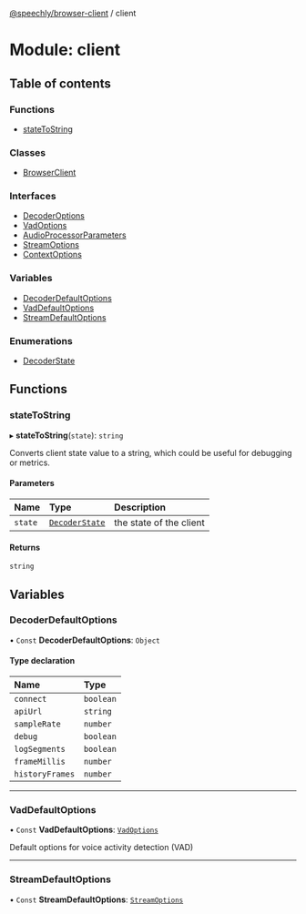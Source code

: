 [@speechly/browser-client](../README.md) / client

# Module: client

## Table of contents

### Functions

- [stateToString](client.md#statetostring)

### Classes

- [BrowserClient](../classes/client.BrowserClient.md)

### Interfaces

- [DecoderOptions](../interfaces/client.DecoderOptions.md)
- [VadOptions](../interfaces/client.VadOptions.md)
- [AudioProcessorParameters](../interfaces/client.AudioProcessorParameters.md)
- [StreamOptions](../interfaces/client.StreamOptions.md)
- [ContextOptions](../interfaces/client.ContextOptions.md)

### Variables

- [DecoderDefaultOptions](client.md#decoderdefaultoptions)
- [VadDefaultOptions](client.md#vaddefaultoptions)
- [StreamDefaultOptions](client.md#streamdefaultoptions)

### Enumerations

- [DecoderState](../enums/client.DecoderState.md)

## Functions

### stateToString

▸ **stateToString**(`state`): `string`

Converts client state value to a string, which could be useful for debugging or metrics.

#### Parameters

| Name | Type | Description |
| :------ | :------ | :------ |
| `state` | [`DecoderState`](../enums/client.DecoderState.md) | the state of the client |

#### Returns

`string`

## Variables

### DecoderDefaultOptions

• `Const` **DecoderDefaultOptions**: `Object`

#### Type declaration

| Name | Type |
| :------ | :------ |
| `connect` | `boolean` |
| `apiUrl` | `string` |
| `sampleRate` | `number` |
| `debug` | `boolean` |
| `logSegments` | `boolean` |
| `frameMillis` | `number` |
| `historyFrames` | `number` |

___

### VadDefaultOptions

• `Const` **VadDefaultOptions**: [`VadOptions`](../interfaces/client.VadOptions.md)

Default options for voice activity detection (VAD)

___

### StreamDefaultOptions

• `Const` **StreamDefaultOptions**: [`StreamOptions`](../interfaces/client.StreamOptions.md)

